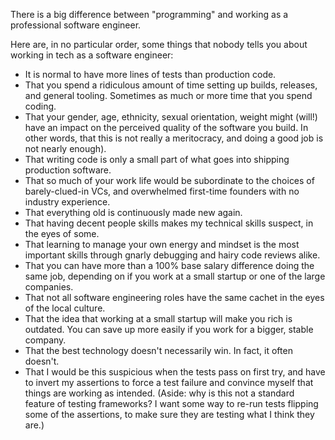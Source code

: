 There is a big difference between "programming" and working as a professional software engineer.

Here are, in no particular order, some things that nobody tells you about working in tech as a software engineer:

-   It is normal to have more lines of tests than production code.
-   That you spend a ridiculous amount of time setting up builds, releases, and general tooling. Sometimes as much or more time that you spend coding.
-   That your gender, age, ethnicity, sexual orientation, weight might (will!) have an impact on the perceived quality of the software you build. In other words, that this is not really a meritocracy, and doing a good job is not nearly enough).
-   That writing code is only a small part of what goes into shipping production software.
-   That so much of your work life would be subordinate to the choices of barely-clued-in VCs, and overwhelmed first-time founders with no industry experience.
-   That everything old is continuously made new again.
-   That having decent people skills makes my technical skills suspect, in the eyes of some.
-   That learning to manage your own energy and mindset is the most important skills through gnarly debugging and hairy code reviews alike.
-   That you can have more than a 100% base salary difference doing the same job, depending on if you work at a small startup or one of the large companies.
-   That not all software engineering roles have the same cachet in the eyes of the local culture.
-   That the idea that working at a small startup will make you rich is outdated. You can save up more easily if you work for a bigger, stable company.
-   That the best technology doesn't necessarily win. In fact, it often doesn't.
-   That I would be this suspicious when the tests pass on first try, and have to invert my assertions to force a test failure and convince myself that things are working as intended. (Aside: why is this not a standard feature of testing frameworks? I want some way to re-run tests flipping some of the assertions, to make sure they are testing what I think they are.)